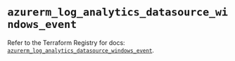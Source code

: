 # `azurerm_log_analytics_datasource_windows_event`

Refer to the Terraform Registry for docs: [`azurerm_log_analytics_datasource_windows_event`](https://registry.terraform.io/providers/hashicorp/azurerm/3.98.0/docs/resources/log_analytics_datasource_windows_event).
